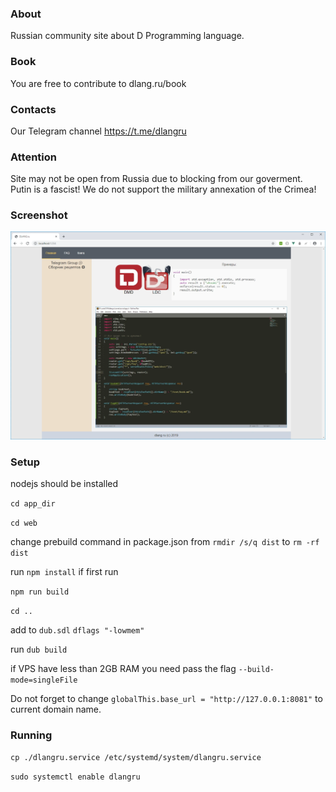 ### About
Russian community site about D Programming language.

### Book

You are free to contribute to dlang.ru/book

### Contacts

Our Telegram channel https://t.me/dlangru

### Attention

Site may not be open from Russia due to blocking from our goverment.
Putin is a fascist! We do not support the military annexation of the Crimea!

### Screenshot
![Screenshot](screenshot.webp)

### Setup

nodejs should be installed 

`cd app_dir`

`cd web`

change prebuild command in package.json from `rmdir /s/q dist` to `rm -rf dist`

run `npm install` if first run

`npm run build`

`cd ..`

add to `dub.sdl`
`dflags "-lowmem"`

run 
`dub build`

if VPS have less than 2GB RAM you need pass the flag `--build-mode=singleFile`

Do not forget to change `globalThis.base_url = "http://127.0.0.1:8081"` to current domain name.

### Running

`cp ./dlangru.service /etc/systemd/system/dlangru.service`

`sudo systemctl enable dlangru`